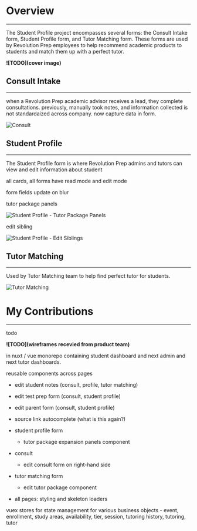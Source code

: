 # **<a style="color: var(--ion-color-dark);" name="overview">Overview</a>**

<hr style="border-bottom: 2px solid var(--ion-color-secondary);" />

The Student Profile project encompasses several forms: the Consult Intake form, Student Profile form, and Tutor Matching form. These forms are used by Revolution Prep employees to help recommend academic products to students and match them up with a perfect tutor.

**![TODO](cover image)**

## **<a style="color: var(--ion-color-dark);" name="consult-intake">Consult Intake</a>**

<hr style="border-bottom: 2px solid var(--ion-color-secondary-tint);" />

when a Revolution Prep academic advisor receives a lead, they complete consultations. previously, manually took notes, and information collected is not standardaized across company. now capture data in form.

![Consult](https://beiatrix.s3.us-west-1.amazonaws.com/projects/student-profile/consult.gif)

## **<a style="color: var(--ion-color-dark);" name="student-profile">Student Profile</a>**

<hr style="border-bottom: 2px solid var(--ion-color-secondary-tint);" />

The Student Profile form is where Revolution Prep admins and tutors can view and edit information about student

all cards, all forms have read mode and edit mode

form fields update on blur

tutor package panels

![Student Profile - Tutor Package Panels](https://beiatrix.s3.us-west-1.amazonaws.com/projects/student-profile/student-profile-tutor-package-panels.gif)

edit sibling

![Student Profile - Edit Siblings](https://beiatrix.s3.us-west-1.amazonaws.com/projects/student-profile/student-profile-edit-siblings.gif)

## **<a style="color: var(--ion-color-dark);" name="tutor-matching">Tutor Matching</a>**

<hr style="border-bottom: 2px solid var(--ion-color-secondary-tint);" />

Used by Tutor Matching team to help find perfect tutor for students.

![Tutor Matching](https://beiatrix.s3.us-west-1.amazonaws.com/projects/student-profile/tutor-matching.gif)

# **<a style="color: var(--ion-color-dark);" name="my-contributions">My Contributions</a>**

<hr style="border-bottom: 2px solid var(--ion-color-secondary);" />

todo 

**![TODO](wireframes recevied from product team)**

in nuxt / vue monorepo containing student dashboard and next admin and next tutor dashboards.

reusable components across pages
- edit student notes (consult, profile, tutor matching)
- edit test prep form (consult, student profile)
- edit parent form (consult, student profile)
- source link autocomplete (what is this again?)

- student profile form
  - tutor package expansion panels component
- consult 
  - edit consult form on right-hand side
- tutor matching form
  - edit tutor package component
- all pages: styling and skeleton loaders


vuex stores for state management for various business objects - event, enrollment, study areas, availability, tier, session, tutoring history, tutoring, tutor
